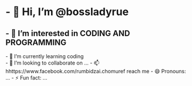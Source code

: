 
<h1>- 👋 Hi, I’m @bossladyrue</h1>
<h2>- 👀 I’m interested in
  CODING AND PROGRAMMING</h2>
  <section>
- 🌱 I’m currently learning coding </section>
- 💞️ I’m looking to collaborate on ...
- 📫 <sr> hhttps://www.facebook.com/rumbidzai.chomuref </sr> reach me 
- 😄 Pronouns: ...
- ⚡ Fun fact: ...

<!---
bossladyrue/bossladyrue is a ✨ special ✨ repository because its `README.md` (this file) appears on your GitHub profile.
You can click the Preview link to take a look at your changes.
--->
